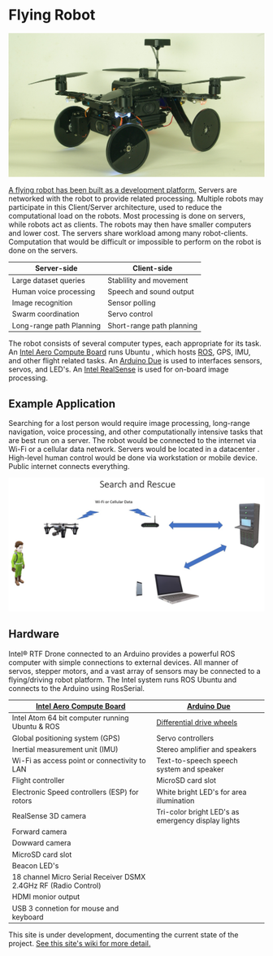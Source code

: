 # Flying Robot

![Quad Image](images//IMGP1502.JPG)

[A flying robot has been built as a development platform.](../../wiki)  Servers are networked with the robot to provide related processing. Multiple robots may participate in this Client/Server architecture, used to reduce the computational load on the robots.  Most processing is done on servers, while robots act as clients.  The robots may then have smaller computers and lower cost. The servers share workload among many robot-clients. Computation that would be difficult or impossible to perform on the robot is done on the servers.  

| Server-side              | Client-side               |
| ------------------------ |---------------------------|
| Large dataset queries    | Stablility and movement   |
| Human voice processing   | Speech and sound output   |
| Image recognition        | Sensor polling            |
| Swarm coordination       | Servo control             |
| Long-range path Planning | Short-range path planning |

The robot consists of several computer types, each appropriate for its task. An [Intel Aero Compute Board](https://software.intel.com/en-us/aero/compute-board) runs Ubuntu , which hosts [ROS](http://www.ros.org), GPS, IMU, and other flight related tasks.  An [Arduino Due](https://store.arduino.cc/usa/due) is used to interfaces sensors, servos, and LED's.  An [Intel RealSense](https://www.intel.com/content/www/us/en/architecture-and-technology/realsense-overview.html) is used for on-board image processing.

## Example Application
Searching for a lost person would require image processing, long-range navigation, voice processing, and other computationally intensive tasks that are best run on a server.  The robot would be connected to the internet via Wi-Fi or a cellular data network.  Servers would be located in a datacenter . High-level human control would be done via workstation or mobile device. Public internet connects everything.


![Search and Rescue](images/Search_and_Rescue.jpg)

## Hardware

Intel® RTF Drone connected to an Arduino provides a powerful ROS computer with simple connections to external devices. All manner of servos, stepper motors, and a vast array of sensors may be connected to a flying/driving robot platform. The Intel system runs ROS Ubuntu and connects to the Arduino using RosSerial.

| [Intel Aero Compute Board](https://software.intel.com/en-us/aero/compute-board)| [Arduino Due](https://store.arduino.cc/usa/due)|
| ---------------------------------------------------------------- |---------------------------------------|
| Intel Atom 64 bit computer running Ubuntu & ROS    | [Differential drive wheels](../../wiki/Differential-drive-wheels)|
| Global positioning system (GPS)| Servo controllers|
| Inertial measurement unit (IMU)| Stereo amplifier and speakers|
| Wi-Fi as access point or connectivity to LAN| Text-to-speech speech system and speaker|
| Flight controller| MicroSD card slot|
| Electronic Speed controllers (ESP) for rotors| White bright LED's for area illumination|
| RealSense 3D camera| Tri-color bright LED's as emergency display lights|
| Forward camera|  |
| Dowward camera|   |
| MicroSD card slot|   |
| Beacon LED's|   |
| 18 channel Micro Serial Receiver DSMX 2.4GHz RF (Radio Control)|   |
| HDMI monior output |   |
| USB 3 connetion for mouse and keyboard|  |

This site is under development, documenting the current state of the project.  [See this site's wiki for more detail.](../../wiki)
